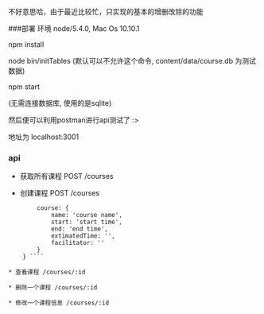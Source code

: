 不好意思哈，由于最近比较忙，只实现的基本的增删改除的功能

###部署
环境 node/5.4.0, Mac Os 10.10.1

npm install

node bin/initTables (默认可以不允许这个命令, content/data/course.db 为测试数据)

npm start

(无需连接数据库, 使用的是sqlite)

然后便可以利用postman进行api测试了 :>

地址为 localhost:3001

### api
* 获取所有课程 POST /courses

* 创建课程 POST /courses


```` {
        course: {
            name: 'course name',
            start: 'start time',
            end: 'end time',
            extimatedTime: '',
            facilitator: ''
        }
    } ````

* 查看课程 /courses/:id

* 删除一个课程 /courses/:id

* 修改一个课程信息 /courses/:id
